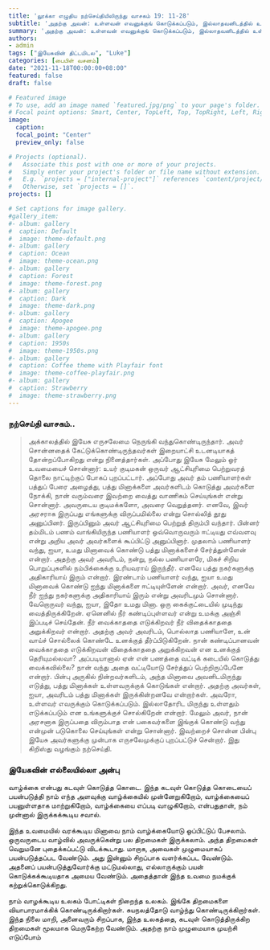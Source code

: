 ```yaml
---
title: 'லூக்கா எழுதிய நற்செய்தியிலிருந்து வாசகம் 19: 11-28'
subtitle: 'அதற்கு அவன்: உள்ளவன் எவனுக்குங் கொடுக்கப்படும், இல்லாதவனிடத்தில் உள்ளதும் எடுத்துக்கொள்ளப்படும் என்று உங்களுக்குச் சொல்லுகிறேன. - லூக்கா 19:26'
summary: 'அதற்கு அவன்: உள்ளவன் எவனுக்குங் கொடுக்கப்படும், இல்லாதவனிடத்தில் உள்ளதும் எடுத்துக்கொள்ளப்படும் என்று உங்களுக்குச் சொல்லுகிறேன. - லூக்கா 19:26'
authors:
- admin
tags: ["இயேசுவின் திட்டமிடல", "Luke"]
categories: [பைபிள் வசனம்]
date: "2021-11-18T00:00:00+08:00"
featured: false
draft: false

# Featured image
# To use, add an image named `featured.jpg/png` to your page's folder.
# Focal point options: Smart, Center, TopLeft, Top, TopRight, Left, Right, BottomLeft, Bottom, BottomRight
image:
  caption:
  focal_point: "Center"
  preview_only: false

# Projects (optional).
#   Associate this post with one or more of your projects.
#   Simply enter your project's folder or file name without extension.
#   E.g. `projects = ["internal-project"]` references `content/project/deep-learning/index.md`.
#   Otherwise, set `projects = []`.
projects: []

# Set captions for image gallery.
#gallery_item:
#- album: gallery
#  caption: Default
#  image: theme-default.png
#- album: gallery
#  caption: Ocean
#  image: theme-ocean.png
#- album: gallery
#  caption: Forest
#  image: theme-forest.png
#- album: gallery
#  caption: Dark
#  image: theme-dark.png
#- album: gallery
#  caption: Apogee
#  image: theme-apogee.png
#- album: gallery
#  caption: 1950s
#  image: theme-1950s.png
#- album: gallery
#  caption: Coffee theme with Playfair font
#  image: theme-coffee-playfair.png
#- album: gallery
#  caption: Strawberry
#  image: theme-strawberry.png
---
```


###  நற்செய்தி வாசகம்..
> அக்காலத்தில் இயேசு எருசலேமை நெருங்கி வந்துகொண்டிருந்தார். அவர் சொன்னதைக் கேட்டுக்கொண்டிருந்தவர்கள் இறையாட்சி உடனடியாகத் தோன்றப்போகிறது என்று நினைத்தார்கள். அப்போது இயேசு மேலும் ஓர் உவமையைச் சொன்னார்: உயர் குடிமகன் ஒருவர் ஆட்சியுரிமை பெற்றுவரத் தொலை நாட்டிற்குப் போகப் புறப்பட்டார். அப்போது அவர் தம் பணியாளர்கள் பத்துப் பேரை அழைத்து, பத்து மினாக்களை அவர்களிடம் கொடுத்து அவர்களை நோக்கி, நான் வரும்வரை இவற்றை வைத்து வாணிகம் செய்யுங்கள் என்று சொன்னார். அவருடைய குடிமக்களோ, அவரை வெறுத்தனர். எனவே, இவர் அரசராக இருப்பது எங்களுக்கு விருப்பமில்லை என்று சொல்லித் தூது அனுப்பினர். இருப்பினும் அவர் ஆட்சியுரிமை பெற்றுத் திரும்பி வந்தார். பின்னர் தம்மிடம் பணம் வாங்கியிருந்த பணியாளர் ஒவ்வொருவரும் ஈட்டியது எவ்வளவு என்று அறிய அவர் அவர்களைக் கூப்பிட்டு அனுப்பினார். முதலாம் பணியாளர் வந்து, ஐயா, உமது மினாவைக் கொண்டு பத்து மினாக்களைச் சேர்த்துள்ளேன் என்றார். அதற்கு அவர் அவரிடம், நன்று, நல்ல பணியாளரே, மிகச் சிறிய பொறுப்புகளில் நம்பிக்கைக்கு உரியவராய் இருந்தீர். எனவே பத்து நகர்களுக்கு அதிகாரியாய் இரும் என்றார். இரண்டாம் பணியாளர் வந்து, ஐயா உமது மினாவைக் கொண்டு ஐந்து மினாக்களை ஈட்டியுள்ளேன் என்றார். அவர், எனவே நீர் ஐந்து நகர்களுக்கு அதிகாரியாய் இரும் என்று அவரிடமும் சொன்னார். வேறொருவர் வந்து, ஐயா, இதோ உமது மினா. ஒரு கைக்குட்டையில் முடிந்து வைத்திருக்கிறேன். ஏனெனில் நீர் கண்டிப்புள்ளவர் என்று உமக்கு அஞ்சி இப்படிச் செய்தேன். நீர் வைக்காததை எடுக்கிறவர் நீர் விதைக்காததை அறுக்கிறவர் என்றார். அதற்கு அவர் அவரிடம், பொல்லாத பணியாளே, உன் வாய்ச் சொல்லைக் கொண்டே உனக்குத் தீர்ப்பிடுகிறேன். நான் கண்டிப்பானவன் வைக்காததை எடுக்கிறவன் விதைக்காததை அறுக்கிறவன் என உனக்குத் தெரியுமல்லவா? அப்படியானால் ஏன் என் பணத்தை வட்டிக் கடையில் கொடுத்து வைக்கவில்லை? நான் வந்து அதை வட்டியோடு சேர்த்துப் பெற்றிருப்பேனே என்றார். பின்பு அருகில் நின்றவர்களிடம், அந்த மினாவை அவனிடமிருந்து எடுத்து, பத்து மினாக்கள் உள்ளவருக்குக் கொடுங்கள் என்றார். அதற்கு அவர்கள், ஐயா, அவரிடம் பத்து மினாக்கள் இருக்கின்றனவே என்றார்கள். அவரோ, உள்ளவர் எவருக்கும் கொடுக்கப்படும். இல்லாதோரிட மிருந்து உள்ளதும் எடுக்கப்படும் என உங்களுக்குச் சொல்கிறேன் என்றார். மேலும் அவர், நான் அரசனாக இருப்பதை விரும்பாத என் பகைவர்களை இங்குக் கொண்டு வந்து என்முன் படுகொலை செய்யுங்கள் என்று சொன்னார். இவற்றைச் சொன்ன பின்பு இயேசு அவர்களுக்கு முன்பாக எருசலேமுக்குப் புறப்பட்டுச் சென்றார். இது கிறிஸ்து வழங்கும் நற்செய்தி.

### இயேசுவின் எல்லையில்லா அன்பு
வாழ்க்கை என்பது கடவுள் கொடுத்த கொடை. இந்த கடவுள் கொடுத்த கொடையைப் பயன்படுத்தி நாம் எந்த அளவுக்கு வாழ்க்கையில் முன்னேறுகிறோம், வாழ்க்கையைப் பயனுள்ளதாக மாற்றுகிறோம், வாழ்க்கையை எப்படி வாழுகிறோம், என்பதுதான், நம் முன்னால் இருக்கக்கூடிய சவால்.

இந்த உவமையில் வரக்கூடிய மினாவை நாம் வாழ்க்கையோடு ஒப்பிட்டுப் பேசலாம். ஒருவருடைய வாழ்வில் அவருக்கென்று பல திறமைகள் இருக்கலாம். அந்த திறமைகள் வெறுமனே புதைக்கப்பட்டு விடக்கூடாது. மாறாக, அவைகள் முழுமையாகப் பயன்படுத்தப்பட வேண்டும். அது இன்னும் சிறப்பாக வளர்க்கப்பட வேண்டும். அதனைப் பயன்படுத்துவோர்க்கு மட்டுமல்லாது, எல்லாருக்கும் பயன் கொடுக்கக்கூடியதாக அமைய வேண்டும். அதைத்தான் இந்த உவமை நமக்குக் கற்றுக்கொடுக்கிறது.

நாம் வாழக்கூடிய உலகம் போட்டிகள் நிறைந்த உலகம். இங்கே திறமைகளை வியாபாரமாக்கிக் கொண்டிருக்கிறார்கள். சுயநலத்தோடு வாழ்ந்து கொண்டிருக்கிறார்கள். இந்த நிலை மாறி, அனைவரும் சிறப்பாக, இந்த உலகத்தை, கடவுள் கொடுத்திருக்கிற திறமைகள் மூலமாக மெருகேற்ற வேண்டும். அதற்கு நாம் முழுமையாக முயற்சி எடுப்போம்
